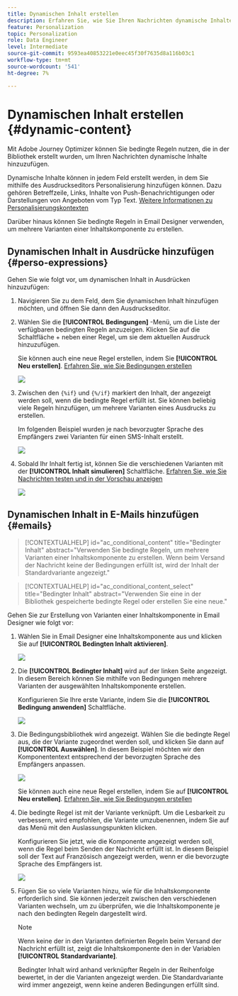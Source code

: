 ```yaml
---
title: Dynamischen Inhalt erstellen
description: Erfahren Sie, wie Sie Ihren Nachrichten dynamische Inhalte hinzufügen können.
feature: Personalization
topic: Personalization
role: Data Engineer
level: Intermediate
source-git-commit: 9593ea40853221e0eec45f30f7635d8a116b03c1
workflow-type: tm+mt
source-wordcount: '541'
ht-degree: 7%

---
```



# Dynamischen Inhalt erstellen {#dynamic-content}

Mit Adobe Journey Optimizer können Sie bedingte Regeln nutzen, die in der Bibliothek erstellt wurden, um Ihren Nachrichten dynamische Inhalte hinzuzufügen.

Dynamische Inhalte können in jedem Feld erstellt werden, in dem Sie mithilfe des Ausdruckseditors Personalisierung hinzufügen können. Dazu gehören Betreffzeile, Links, Inhalte von Push-Benachrichtigungen oder Darstellungen von Angeboten vom Typ Text. [Weitere Informationen zu Personalisierungskontexten](personalization-contexts.md)

Darüber hinaus können Sie bedingte Regeln in Email Designer verwenden, um mehrere Varianten einer Inhaltskomponente zu erstellen.

## Dynamischen Inhalt in Ausdrücke hinzufügen {#perso-expressions}

Gehen Sie wie folgt vor, um dynamischen Inhalt in Ausdrücken hinzuzufügen:

1. Navigieren Sie zu dem Feld, dem Sie dynamischen Inhalt hinzufügen möchten, und öffnen Sie dann den Ausdruckseditor.

1. Wählen Sie die **[!UICONTROL Bedingungen]** -Menü, um die Liste der verfügbaren bedingten Regeln anzuzeigen. Klicken Sie auf die Schaltfläche + neben einer Regel, um sie dem aktuellen Ausdruck hinzuzufügen.

   Sie können auch eine neue Regel erstellen, indem Sie **[!UICONTROL Neu erstellen]**. [Erfahren Sie, wie Sie Bedingungen erstellen](create-conditions.md)

   ![](assets/conditions-expression.png)

1. Zwischen den `{%if}` und `{%/if}` markiert den Inhalt, der angezeigt werden soll, wenn die bedingte Regel erfüllt ist. Sie können beliebig viele Regeln hinzufügen, um mehrere Varianten eines Ausdrucks zu erstellen.

   Im folgenden Beispiel wurden je nach bevorzugter Sprache des Empfängers zwei Varianten für einen SMS-Inhalt erstellt.

   ![](assets/conditions-language-sample.png)

1. Sobald Ihr Inhalt fertig ist, können Sie die verschiedenen Varianten mit der **[!UICONTROL Inhalt simulieren]** Schaltfläche. [Erfahren Sie, wie Sie Nachrichten testen und in der Vorschau anzeigen](../design/preview.md)

   ![](assets/conditions-preview.png)

## Dynamischen Inhalt in E-Mails hinzufügen {#emails}

>[!CONTEXTUALHELP]
>id="ac_conditional_content"
>title="Bedingter Inhalt"
>abstract="Verwenden Sie bedingte Regeln, um mehrere Varianten einer Inhaltskomponente zu erstellen. Wenn beim Versand der Nachricht keine der Bedingungen erfüllt ist, wird der Inhalt der Standardvariante angezeigt."

>[!CONTEXTUALHELP]
>id="ac_conditional_content_select"
>title="Bedingter Inhalt"
>abstract="Verwenden Sie eine in der Bibliothek gespeicherte bedingte Regel oder erstellen Sie eine neue."

Gehen Sie zur Erstellung von Varianten einer Inhaltskomponente in Email Designer wie folgt vor:

1. Wählen Sie in Email Designer eine Inhaltskomponente aus und klicken Sie auf **[!UICONTROL Bedingten Inhalt aktivieren]**.

   ![](assets/conditions-enable-conditional.png)

1. Die **[!UICONTROL Bedingter Inhalt]** wird auf der linken Seite angezeigt. In diesem Bereich können Sie mithilfe von Bedingungen mehrere Varianten der ausgewählten Inhaltskomponente erstellen.

   Konfigurieren Sie Ihre erste Variante, indem Sie die **[!UICONTROL Bedingung anwenden]** Schaltfläche.

   ![](assets/conditions-apply.png)

1. Die Bedingungsbibliothek wird angezeigt. Wählen Sie die bedingte Regel aus, die der Variante zugeordnet werden soll, und klicken Sie dann auf **[!UICONTROL Auswählen]**. In diesem Beispiel möchten wir den Komponententext entsprechend der bevorzugten Sprache des Empfängers anpassen.

   ![](assets/conditions-select.png)

   Sie können auch eine neue Regel erstellen, indem Sie auf **[!UICONTROL Neu erstellen]**. [Erfahren Sie, wie Sie Bedingungen erstellen](create-conditions.md)

1. Die bedingte Regel ist mit der Variante verknüpft. Um die Lesbarkeit zu verbessern, wird empfohlen, die Variante umzubenennen, indem Sie auf das Menü mit den Auslassungspunkten klicken.

   Konfigurieren Sie jetzt, wie die Komponente angezeigt werden soll, wenn die Regel beim Senden der Nachricht erfüllt ist. In diesem Beispiel soll der Text auf Französisch angezeigt werden, wenn er die bevorzugte Sprache des Empfängers ist.

   ![](assets/conditions-design.png)

1. Fügen Sie so viele Varianten hinzu, wie für die Inhaltskomponente erforderlich sind. Sie können jederzeit zwischen den verschiedenen Varianten wechseln, um zu überprüfen, wie die Inhaltskomponente je nach den bedingten Regeln dargestellt wird.

   >[!NOTE]
   >Wenn keine der in den Varianten definierten Regeln beim Versand der Nachricht erfüllt ist, zeigt die Inhaltskomponente den in der Variablen **[!UICONTROL Standardvariante]**.
   >
   >Bedingter Inhalt wird anhand verknüpfter Regeln in der Reihenfolge bewertet, in der die Varianten angezeigt werden. Die Standardvariante wird immer angezeigt, wenn keine anderen Bedingungen erfüllt sind.
